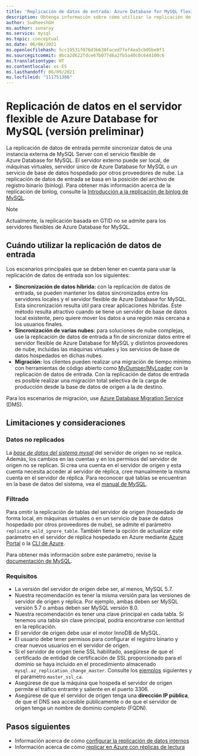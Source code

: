 ```yaml
---
title: 'Replicación de datos de entrada: Azure Database for MySQL flexible'
description: Obtenga información sobre cómo utilizar la replicación de datos de entrada para sincronizar datos de un servidor externo con el servicio flexible de Azure Database for MySQL.
author: SudheeshGH
ms.author: sunaray
ms.service: mysql
ms.topic: conceptual
ms.date: 06/08/2021
ms.openlocfilehash: 5cc19531f076d3b630faced7fef4ea5cb05be9f1
ms.sourcegitcommit: 8bca2d622fdce67b07746a2fb5a40c0c644100c6
ms.translationtype: HT
ms.contentlocale: es-ES
ms.lasthandoff: 06/09/2021
ms.locfileid: "111751386"
---
```

# <a name="replicate-data-into-azure-database-for-mysql-flexible--server-preview"></a>Replicación de datos en el servidor flexible de Azure Database for MySQL (versión preliminar)

La replicación de datos de entrada permite sincronizar datos de una instancia externa de MySQL Server con el servicio flexible de Azure Database for MySQL. El servidor externo puede ser local, de máquinas virtuales, servidor único de Azure Database for MySQL o un servicio de base de datos hospedado por otros proveedores de nube. La replicación de datos de entrada se basa en la posición del archivo de registro binario (binlog). Para obtener más información acerca de la replicación de binlog, consulte la [Introducción a la replicación de binlog de MySQL](https://dev.mysql.com/doc/refman/5.7/en/binlog-replication-configuration-overview.html).

> [!Note]
> Actualmente, la replicación basada en GTID no se admite para los servidores flexibles de Azure Database for MySQL. 

## <a name="when-to-use-data-in-replication"></a>Cuándo utilizar la replicación de datos de entrada

Los escenarios principales que se deben tener en cuenta para usar la replicación de datos de entrada son los siguientes:

- **Sincronización de datos híbrida:** con la replicación de datos de entrada, se pueden mantener los datos sincronizados entre los servidores locales y el servidor flexible de Azure Database for MySQL. Esta sincronización resulta útil para crear aplicaciones híbridas. Este método resulta atractivo cuando se tiene un servidor de base de datos local existente, pero quiere mover los datos a una región más cercana a los usuarios finales.
- **Sincronización de varias nubes:** para soluciones de nube complejas, use la replicación de datos de entrada a fin de sincronizar datos entre el servidor flexible de Azure Database for MySQL y distintos proveedores de nube, incluidas las máquinas virtuales y los servicios de base de datos hospedados en dichas nubes.
- **Migración:** los clientes pueden realizar una migración de tiempo mínimo con herramientas de código abierto como [MyDumper/MyLoader](https://centminmod.com/mydumper.html) con la replicación de datos de entrada. Con la replicación de datos de entrada es posible realizar una migración total selectiva de la carga de producción desde la base de datos de origen a la de destino. 

Para los escenarios de migración, use [Azure Database Migration Service](https://azure.microsoft.com/services/database-migration/) (DMS).

## <a name="limitations-and-considerations"></a>Limitaciones y consideraciones

### <a name="data-not-replicated"></a>Datos no replicados

La [*base de datos del sistema mysql*](https://dev.mysql.com/doc/refman/5.7/en/system-schema.html) del servidor de origen no se replica. Además, los cambios en las cuentas y en los permisos del servidor de origen no se replican. Si crea una cuenta en el servidor de origen y esta cuenta necesita acceder al servidor de réplica, cree manualmente la misma cuenta en el servidor de réplica. Para reconocer qué tablas se encuentran en la base de datos del sistema, vea el [manual de MySQL](https://dev.mysql.com/doc/refman/5.7/en/system-schema.html).

### <a name="filtering"></a>Filtrado

Para omitir la replicación de tablas del servidor de origen (hospedado de forma local, en máquinas virtuales o en un servicio de base de datos hospedado por otros proveedores de nube), se admite el parámetro `replicate_wild_ignore_table`. También tiene la opción de actualizar este parámetro en el servidor de réplica hospedado en Azure mediante [Azure Portal](how-to-configure-server-parameters-portal.md) o la [CLI de Azure](how-to-configure-server-parameters-cli.md).

Para obtener más información sobre este parámetro, revise la [documentación de MySQL](https://dev.mysql.com/doc/refman/8.0/en/replication-options-replica.html#option_mysqld_replicate-wild-ignore-table).

### <a name="requirements"></a>Requisitos

- La versión del servidor de origen debe ser, al menos, MySQL 5.7.
- Nuestra recomendación es tener la misma versión para las versiones de servidor de origen y réplica. Por ejemplo, ambas deben ser MySQL versión 5.7 o ambas deben ser MySQL versión 8.0.
- Nuestra recomendación es tener una clave principal en cada tabla. Si tenemos una tabla sin clave principal, podría encontrarse con lentitud en la replicación.
- El servidor de origen debe usar el motor InnoDB de MySQL.
- El usuario debe tener permisos para configurar el registro binario y crear nuevos usuarios en el servidor de origen.
- Si el servidor de origen tiene SSL habilitado, asegúrese de que el certificado de entidad de certificación de SSL proporcionado para el dominio se haya incluido en el procedimiento almacenado `mysql.az_replication_change_master`. Consulte los [ejemplos](./how-to-data-in-replication.md#link-source-and-replica-servers-to-start-data-in-replication) siguientes y el parámetro `master_ssl_ca`.
- Asegúrese de que la máquina que hospeda el servidor de origen permite el tráfico entrante y saliente en el puerto 3306.
- Asegúrese de que el servidor de origen tenga una **dirección IP pública**, de que el DNS sea accesible públicamente o de que el servidor de origen tenga un nombre de dominio completo (FQDN).

## <a name="next-steps"></a>Pasos siguientes

- Información acerca de cómo [configurar la replicación de datos internos](how-to-data-in-replication.md)
- Información acerca de cómo [replicar en Azure con réplicas de lectura](concepts-read-replicas.md)
